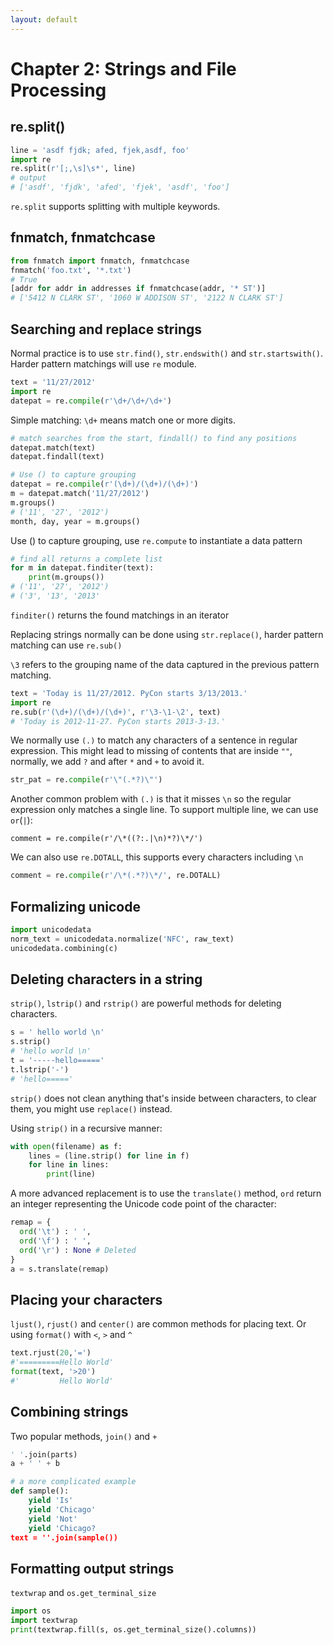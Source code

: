 ```yaml
---
layout: default
---
```


# Chapter 2: Strings and File Processing

## re.split()

```Python
line = 'asdf fjdk; afed, fjek,asdf, foo'
import re
re.split(r'[;,\s]\s*', line)
# output
# ['asdf', 'fjdk', 'afed', 'fjek', 'asdf', 'foo']
```


`re.split` supports splitting with multiple keywords.

## fnmatch, fnmatchcase

```Python
from fnmatch import fnmatch, fnmatchcase
fnmatch('foo.txt', '*.txt')
# True
[addr for addr in addresses if fnmatchcase(addr, '* ST')]
# ['5412 N CLARK ST', '1060 W ADDISON ST', '2122 N CLARK ST']
```

## Searching and replace strings
Normal practice is to use `str.find()`, `str.endswith()` and `str.startswith()`.
Harder pattern matchings will use `re` module.

```Python
text = '11/27/2012'
import re
datepat = re.compile(r'\d+/\d+/\d+')
```

Simple matching: `\d+` means match one or more digits.

```Python
# match searches from the start, findall() to find any positions
datepat.match(text)
datepat.findall(text)

# Use () to capture grouping
datepat = re.compile(r'(\d+)/(\d+)/(\d+)')
m = datepat.match('11/27/2012')
m.groups()
# ('11', '27', '2012')
month, day, year = m.groups()
```

Use () to capture grouping, use `re.compute` to instantiate a data pattern

```Python
# find all returns a complete list
for m in datepat.finditer(text):
    print(m.groups())
# ('11', '27', '2012')
# ('3', '13', '2013'
```

`finditer()` returns the found matchings in an iterator

Replacing strings normally can be done using `str.replace()`, harder pattern
matching can use `re.sub()`

`\3` refers to the grouping name of the data captured in the previous pattern matching.
```Python
text = 'Today is 11/27/2012. PyCon starts 3/13/2013.'
import re
re.sub(r'(\d+)/(\d+)/(\d+)', r'\3-\1-\2', text)
# 'Today is 2012-11-27. PyCon starts 2013-3-13.'
```

We normally use `(.)` to match any characters of a sentence in regular expression.
This might lead to missing of contents that are inside `""`, normally, we add `?` and after `*` and `+` to avoid it.

```Python
str_pat = re.compile(r'\"(.*?)\"')
```

Another common problem with `(.)` is that it misses `\n` so the regular expression only matches a single line.
To support multiple line, we can use `or`(`|`):

```
comment = re.compile(r'/\*((?:.|\n)*?)\*/')
```
We can also use `re.DOTALL`, this supports every characters including `\n`

```Python
comment = re.compile(r'/\*(.*?)\*/', re.DOTALL)
```


## Formalizing unicode
```Python
import unicodedata
norm_text = unicodedata.normalize('NFC', raw_text)
unicodedata.combining(c)
```

## Deleting characters in a string
`strip()`, `lstrip()` and `rstrip()` are powerful methods for deleting characters.
```Python
s = ' hello world \n'
s.strip()
# 'hello world \n'
t = '-----hello====='
t.lstrip('-')
# 'hello====='
```

`strip()` does not clean anything that's inside between characters, to clear them, you might use `replace()` instead.

Using `strip()` in a recursive manner:

```Python
with open(filename) as f:
    lines = (line.strip() for line in f)
    for line in lines:
        print(line)
```

A more advanced replacement is to use the `translate()` method, `ord` return an integer representing the Unicode code point of the character:
```Python
remap = {
  ord('\t') : ' ',
  ord('\f') : ' ',
  ord('\r') : None # Deleted
}
a = s.translate(remap)
```

## Placing your characters
`ljust()`, `rjust()` and `center()` are common methods for placing text.
Or using `format()` with `<`, `>` and `^`
```Python
text.rjust(20,'=')
#'=========Hello World'
format(text, '>20')
#'         Hello World'
```

## Combining strings
Two popular methods, `join()` and `+`
```Python
' '.join(parts)
a + ' ' + b

# a more complicated example
def sample():
    yield 'Is'
    yield 'Chicago'
    yield 'Not'
    yield 'Chicago?
text = ''.join(sample())
```

## Formatting output strings
`textwrap` and `os.get_terminal_size`
```Python
import os
import textwrap
print(textwrap.fill(s, os.get_terminal_size().columns))
```
